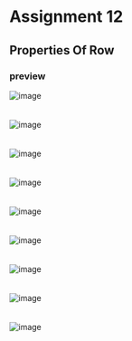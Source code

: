 # Assignment 12

## Properties Of Row

### preview 

![image](./assignment1.png)
<br>
<br>
<br>
![image](./assignment2.png)
<br>
<br>
<br>
![image](./assignment3.png)
<br>
<br>
<br>
![image](./assignment4.png)
<br>
<br>
<br>
![image](./assignment5.png)
<br>
<br>
<br>
![image](./assignment6.png)
<br>
<br>
<br>
![image](./assignment7.png)
<br>
<br>
<br>
![image](./assignment8.png)
<br>
<br>
<br>
![image](./assignment9.png)
